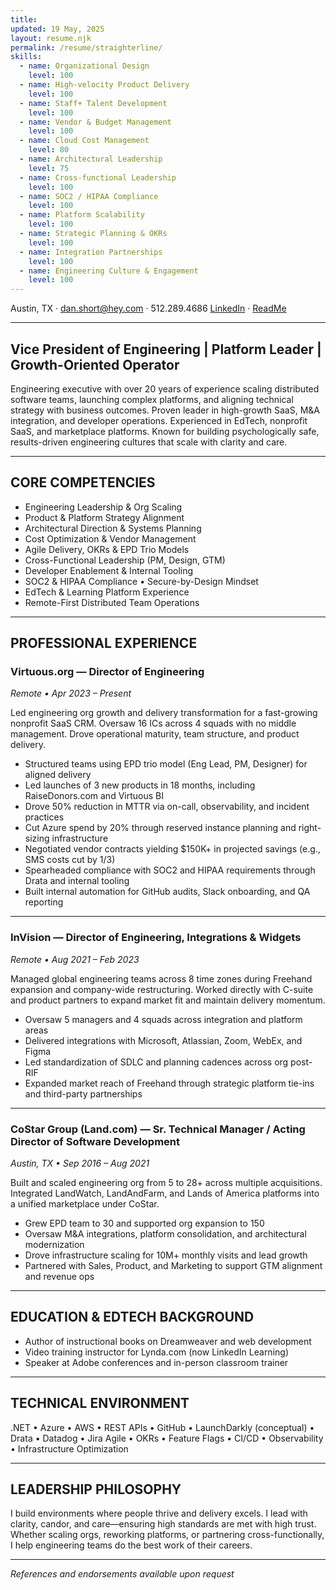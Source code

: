 ```yaml
---
title:
updated: 19 May, 2025
layout: resume.njk
permalink: /resume/straighterline/
skills:
  - name: Organizational Design
    level: 100
  - name: High-velocity Product Delivery
    level: 100
  - name: Staff+ Talent Development
    level: 100
  - name: Vendor & Budget Management
    level: 100
  - name: Cloud Cost Management
    level: 80
  - name: Architectural Leadership
    level: 75
  - name: Cross-functional Leadership
    level: 100
  - name: SOC2 / HIPAA Compliance
    level: 100
  - name: Platform Scalability
    level: 100
  - name: Strategic Planning & OKRs
    level: 100
  - name: Integration Partnerships
    level: 100
  - name: Engineering Culture & Engagement
    level: 100
---
```


Austin, TX · dan.short@hey.com · 512.289.4686
[LinkedIn](https://linkedin.com/in/danshort) · [ReadMe](https://readme.dansshorts.com)

---

## Vice President of Engineering | Platform Leader | Growth-Oriented Operator

Engineering executive with over 20 years of experience scaling distributed software teams, launching complex platforms, and aligning technical strategy with business outcomes. Proven leader in high-growth SaaS, M&A integration, and developer operations. Experienced in EdTech, nonprofit SaaS, and marketplace platforms. Known for building psychologically safe, results-driven engineering cultures that scale with clarity and care.

---

## CORE COMPETENCIES

- Engineering Leadership & Org Scaling
- Product & Platform Strategy Alignment
- Architectural Direction & Systems Planning
- Cost Optimization & Vendor Management
- Agile Delivery, OKRs & EPD Trio Models
- Cross-Functional Leadership (PM, Design, GTM)
- Developer Enablement & Internal Tooling
- SOC2 & HIPAA Compliance • Secure-by-Design Mindset
- EdTech & Learning Platform Experience
- Remote-First Distributed Team Operations

---

## PROFESSIONAL EXPERIENCE

### Virtuous.org — Director of Engineering
_Remote • Apr 2023 – Present_

Led engineering org growth and delivery transformation for a fast-growing nonprofit SaaS CRM. Oversaw 16 ICs across 4 squads with no middle management. Drove operational maturity, team structure, and product delivery.

- Structured teams using EPD trio model (Eng Lead, PM, Designer) for aligned delivery
- Led launches of 3 new products in 18 months, including RaiseDonors.com and Virtuous BI
- Drove 50% reduction in MTTR via on-call, observability, and incident practices
- Cut Azure spend by 20% through reserved instance planning and right-sizing infrastructure
- Negotiated vendor contracts yielding $150K+ in projected savings (e.g., SMS costs cut by 1/3)
- Spearheaded compliance with SOC2 and HIPAA requirements through Drata and internal tooling
- Built internal automation for GitHub audits, Slack onboarding, and QA reporting

---

### InVision — Director of Engineering, Integrations & Widgets
_Remote • Aug 2021 – Feb 2023_

Managed global engineering teams across 8 time zones during Freehand expansion and company-wide restructuring. Worked directly with C-suite and product partners to expand market fit and maintain delivery momentum.

- Oversaw 5 managers and 4 squads across integration and platform areas
- Delivered integrations with Microsoft, Atlassian, Zoom, WebEx, and Figma
- Led standardization of SDLC and planning cadences across org post-RIF
- Expanded market reach of Freehand through strategic platform tie-ins and third-party partnerships

---

### CoStar Group (Land.com) — Sr. Technical Manager / Acting Director of Software Development
_Austin, TX • Sep 2016 – Aug 2021_

Built and scaled engineering org from 5 to 28+ across multiple acquisitions. Integrated LandWatch, LandAndFarm, and Lands of America platforms into a unified marketplace under CoStar.

- Grew EPD team to 30 and supported org expansion to 150
- Oversaw M&A integrations, platform consolidation, and architectural modernization
- Drove infrastructure scaling for 10M+ monthly visits and lead growth
- Partnered with Sales, Product, and Marketing to support GTM alignment and revenue ops

---

## EDUCATION & EDTECH BACKGROUND

- Author of instructional books on Dreamweaver and web development
- Video training instructor for Lynda.com (now LinkedIn Learning)
- Speaker at Adobe conferences and in-person classroom trainer

---

## TECHNICAL ENVIRONMENT

.NET • Azure • AWS • REST APIs • GitHub • LaunchDarkly (conceptual) • Drata • Datadog • Jira
Agile • OKRs • Feature Flags • CI/CD • Observability • Infrastructure Optimization

---

## LEADERSHIP PHILOSOPHY

I build environments where people thrive and delivery excels. I lead with clarity, candor, and care—ensuring high standards are met with high trust. Whether scaling orgs, reworking platforms, or partnering cross-functionally, I help engineering teams do the best work of their careers.

---

*References and endorsements available upon request*